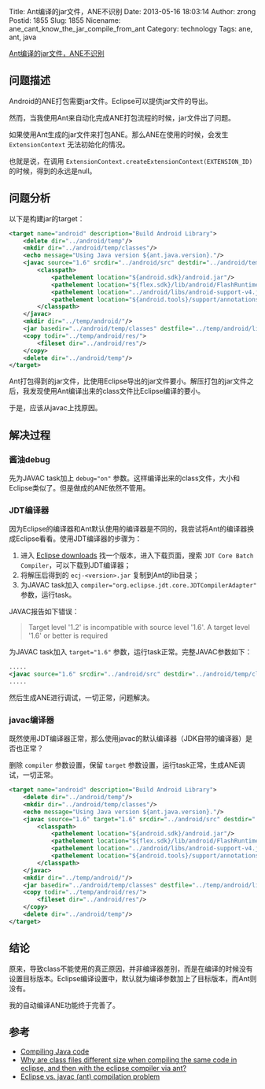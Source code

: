 Title: Ant编译的jar文件，ANE不识别
Date: 2013-05-16 18:03:14
Author: zrong
Postid: 1855
Slug: 1855
Nicename: ane_cant_know_the_jar_compile_from_ant
Category: technology
Tags: ane, ant, java

[Ant编译的jar文件，ANE不识别](http://zengrong.net/post/1855.htm)

## 问题描述

Android的ANE打包需要jar文件。Eclipse可以提供jar文件的导出。

然而，当我使用Ant来自动化完成ANE打包流程的时候，jar文件出了问题。

如果使用Ant生成的jar文件来打包ANE。那么ANE在使用的时候，会发生 `ExtensionContext` 无法初始化的情况。

也就是说，在调用 `ExtensionContext.createExtensionContext(EXTENSION_ID)` 的时候，得到的永远是null。

## 问题分析

以下是构建jar的target：<!--more-->

```xml
<target name="android" description="Build Android Library">
	<delete dir="../android/temp"/>
	<mkdir dir="../android/temp/classes"/>
	<echo message="Using Java version ${ant.java.version}."/>
	<javac source="1.6" srcdir="../android/src" destdir="../android/temp/classes" includeantruntime="false">
		<classpath>
			<pathelement location="${android.sdk}/android.jar"/>
			<pathelement location="${flex.sdk}/lib/android/FlashRuntimeExtensions.jar"/>
			<pathelement location="../android/libs/android-support-v4.jar"/>
			<pathelement location="${android.tools}/support/annotations.jar"/>
		</classpath>
	</javac>
	<mkdir dir="../temp/android/"/>
	<jar basedir="../android/temp/classes" destfile="../temp/android/lib${name}.jar"/>
	<copy todir="../temp/android/res/">
		<fileset dir="../android/res"/>
	</copy>
	<delete dir="../android/temp"/>
</target>
```

Ant打包得到的jar文件，比使用Eclipse导出的jar文件要小。解压打包的jar文件之后，我发现使用Ant编译出来的class文件比Eclipse编译的要小。

于是，应该从javac上找原因。

## 解决过程

### 酱油debug

先为JAVAC task加上 `debug="on"` 参数。这样编译出来的class文件，大小和Eclipse类似了。但是做成的ANE依然不管用。

### JDT编译器

因为Eclipse的编译器和Ant默认使用的编译器是不同的，我尝试将Ant的编译器换成Eclipse看看。使用JDT编译器的步骤为：

1. 进入 [Eclipse downloads](http://download.eclipse.org/eclipse/downloads/) 找一个版本，进入下载页面，搜索 `JDT Core Batch Compiler`，可以下载到JDT编译器；
1. 将解压后得到的 `ecj-<version>.jar` 复制到Ant的lib目录；
1. 为JAVAC task加入 `compiler="org.eclipse.jdt.core.JDTCompilerAdapter"` 参数，运行task。

JAVAC报告如下错误：

>Target level '1.2' is incompatible with source level '1.6'. A target level '1.6' or better is required

为JAVAC task加入 `target="1.6"` 参数，运行task正常。完整JAVAC参数如下：

```xml
.....
<javac source="1.6" srcdir="../android/src" destdir="../android/temp/classes" includeantruntime="false" compiler="org.eclipse.jdt.core.JDTCompilerAdapter" target="1.6">
.....
```

然后生成ANE进行调试，一切正常，问题解决。

### javac编译器

既然使用JDT编译器正常，那么使用javac的默认编译器（JDK自带的编译器）是否也正常？

删除 `compiler` 参数设置，保留 `target` 参数设置，运行task正常，生成ANE调试，一切正常。

```xml
<target name="android" description="Build Android Library">
	<delete dir="../android/temp"/>
	<mkdir dir="../android/temp/classes"/>
	<echo message="Using Java version ${ant.java.version}."/>
	<javac source="1.6" target="1.6" srcdir="../android/src" destdir="../android/temp/classes" includeantruntime="false">
		<classpath>
			<pathelement location="${android.sdk}/android.jar"/>
			<pathelement location="${flex.sdk}/lib/android/FlashRuntimeExtensions.jar"/>
			<pathelement location="../android/libs/android-support-v4.jar"/>
			<pathelement location="${android.tools}/support/annotations.jar"/>
		</classpath>
	</javac>
	<mkdir dir="../temp/android/"/>
	<jar basedir="../android/temp/classes" destfile="../temp/android/lib${name}.jar"/>
	<copy todir="../temp/android/res/">
		<fileset dir="../android/res"/>
	</copy>
	<delete dir="../android/temp"/>
</target>
```

## 结论

原来，导致class不能使用的真正原因，并非编译器差别，而是在编译的时候没有设置目标版本。Eclipse编译设置中，默认就为编译参数加上了目标版本，而Ant则没有。

我的自动编译ANE功能终于完善了。

## 参考

* [Compiling Java code](http://help.eclipse.org/juno/nav/1_3_8)
* [Why are class files different size when compiling the same code in eclipse, and then with the eclipse compiler via ant?](http://stackoverflow.com/questions/3629158/why-are-class-files-different-size-when-compiling-the-same-code-in-eclipse-and)
* [Eclipse vs. javac (ant) compilation problem](http://forum.springsource.org/showthread.php?31252-Eclipse-vs-javac-(ant)-compilation-problem)

